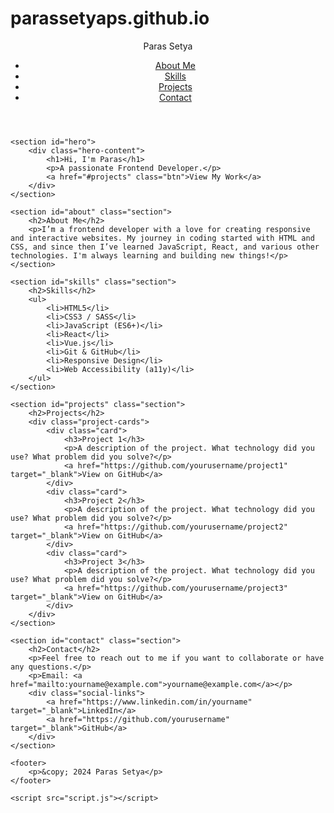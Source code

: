 # parassetyaps.github.io

<!DOCTYPE html>
<html lang="en">
<head>
    <meta charset="UTF-8">
    <meta name="viewport" content="width=device-width, initial-scale=1.0">
    <meta name="description" content="Frontend Developer Portfolio">
    <title>Paras Setya | Frontend Developer</title>
    <link rel="stylesheet" href="style.css">
</head>
<body>
    <header>
        <nav>
            <div class="logo">Paras Setya</div>
            <ul>
                <li><a href="#about">About Me</a></li>
                <li><a href="#skills">Skills</a></li>
                <li><a href="#projects">Projects</a></li>
                <li><a href="#contact">Contact</a></li>
            </ul>
        </nav>
    </header>

    <section id="hero">
        <div class="hero-content">
            <h1>Hi, I'm Paras</h1>
            <p>A passionate Frontend Developer.</p>
            <a href="#projects" class="btn">View My Work</a>
        </div>
    </section>

    <section id="about" class="section">
        <h2>About Me</h2>
        <p>I’m a frontend developer with a love for creating responsive and interactive websites. My journey in coding started with HTML and CSS, and since then I’ve learned JavaScript, React, and various other technologies. I'm always learning and building new things!</p>
    </section>

    <section id="skills" class="section">
        <h2>Skills</h2>
        <ul>
            <li>HTML5</li>
            <li>CSS3 / SASS</li>
            <li>JavaScript (ES6+)</li>
            <li>React</li>
            <li>Vue.js</li>
            <li>Git & GitHub</li>
            <li>Responsive Design</li>
            <li>Web Accessibility (a11y)</li>
        </ul>
    </section>

    <section id="projects" class="section">
        <h2>Projects</h2>
        <div class="project-cards">
            <div class="card">
                <h3>Project 1</h3>
                <p>A description of the project. What technology did you use? What problem did you solve?</p>
                <a href="https://github.com/yourusername/project1" target="_blank">View on GitHub</a>
            </div>
            <div class="card">
                <h3>Project 2</h3>
                <p>A description of the project. What technology did you use? What problem did you solve?</p>
                <a href="https://github.com/yourusername/project2" target="_blank">View on GitHub</a>
            </div>
            <div class="card">
                <h3>Project 3</h3>
                <p>A description of the project. What technology did you use? What problem did you solve?</p>
                <a href="https://github.com/yourusername/project3" target="_blank">View on GitHub</a>
            </div>
        </div>
    </section>

    <section id="contact" class="section">
        <h2>Contact</h2>
        <p>Feel free to reach out to me if you want to collaborate or have any questions.</p>
        <p>Email: <a href="mailto:yourname@example.com">yourname@example.com</a></p>
        <div class="social-links">
            <a href="https://www.linkedin.com/in/yourname" target="_blank">LinkedIn</a>
            <a href="https://github.com/yourusername" target="_blank">GitHub</a>
        </div>
    </section>

    <footer>
        <p>&copy; 2024 Paras Setya</p>
    </footer>

    <script src="script.js"></script>
</body>
</html>
